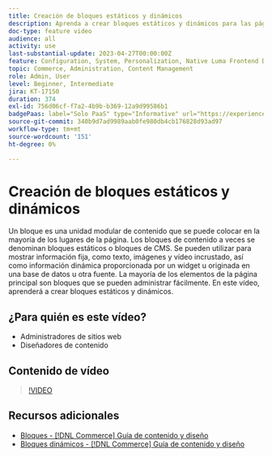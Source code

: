 ```yaml
---
title: Creación de bloques estáticos y dinámicos
description: Aprenda a crear bloques estáticos y dinámicos para las páginas de CMS de la tienda.
doc-type: feature video
audience: all
activity: use
last-substantial-update: 2023-04-27T00:00:00Z
feature: Configuration, System, Personalization, Native Luma Frontend Development, Page Content
topic: Commerce, Administration, Content Management
role: Admin, User
level: Beginner, Intermediate
jira: KT-17150
duration: 374
exl-id: 756d06cf-f7a2-4b9b-b369-12a9d99586b1
badgePaas: label="Solo PaaS" type="Informative" url="https://experienceleague.adobe.com/en/docs/commerce/user-guides/product-solutions" tooltip="Se aplica solo a proyectos de Adobe Commerce en la nube (infraestructura PaaS administrada por Adobe) y a proyectos locales."
source-git-commit: 340b9d7ad9989aab0fe980db4cb176828d93ad97
workflow-type: tm+mt
source-wordcount: '151'
ht-degree: 0%

---
```


# Creación de bloques estáticos y dinámicos

Un bloque es una unidad modular de contenido que se puede colocar en la mayoría de los lugares de la página. Los bloques de contenido a veces se denominan bloques estáticos o bloques de CMS. Se pueden utilizar para mostrar información fija, como texto, imágenes y vídeo incrustado, así como información dinámica proporcionada por un widget u originada en una base de datos u otra fuente. La mayoría de los elementos de la página principal son bloques que se pueden administrar fácilmente. En este vídeo, aprenderá a crear bloques estáticos y dinámicos.

## ¿Para quién es este vídeo?

- Administradores de sitios web
- Diseñadores de contenido

## Contenido de vídeo

>[!VIDEO](https://video.tv.adobe.com/v/343783?quality=12&learn=on)

## Recursos adicionales

- [Bloques - [!DNL Commerce] Guía de contenido y diseño](https://experienceleague.adobe.com/docs/commerce-admin/content-design/elements/blocks/blocks.html)
- [Bloques dinámicos - [!DNL Commerce] Guía de contenido y diseño](https://experienceleague.adobe.com/docs/commerce-admin/content-design/elements/dynamic-blocks/dynamic-blocks.html)
